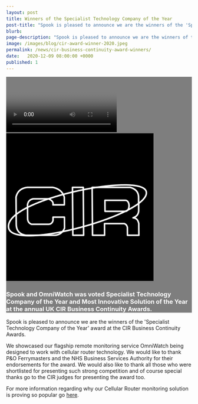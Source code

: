 ```yaml
---
layout: post
title: Winners of the Specialist Technology Company of the Year 
post-title: "Spook is pleased to announce we are the winners of the 'Specialist Technology Company of the Year' award at the CIR Business Continuity Awards 2020." 
blurb: 
page-description: "Spook is pleased to announce we are the winners of the 'Specialist Technology Company of the Year' award at the CIR Business Continuity Awards 2020." 
image: /images/blog/cir-award-winner-2020.jpeg 
permalink: /news/cir-business-continuity-award-winners/
date:   2020-12-09 08:00:00 +0000
published: 1
---
```


<style>
.celebration-section{
  background-image: linear-gradient(rgba(0, 0, 0, 0.5), rgba(0, 0, 0, 0.5)), url('/images/banner/celebration.jpg');
  background-size: cover;
  background-position: center;
  background-repeat: no-repeat;
  color: #fff;
}
</style>
<section class="celebration-section is-stack-60">
<div class="container">
<div class="is-row is-items-middle">
<div class="is-col">
<video poster="/images/spook_award.jpg" controls>
<source src="/images/spook_award.mov" type="video/mp4">
Your browser does not support the video tag.
</video> 
</div>
<div class="is-col is-text-center">
<img src="/images/icons/award.svg" style="filter: invert(1);">
<h3>Spook and OmniWatch was voted <b>Specialist Technology Company of the Year</b> and <b>Most Innovative Solution of the Year</b> at the annual UK CIR Business Continuity Awards.</h3>
</div>
</div>
</div>
</section>

Spook is pleased to announce we are the winners of the 'Specialist Technology Company of the Year' award at the CIR Business Continuity Awards. 

We showcased our flagship remote monitoring service OmniWatch being designed to work with cellular router technology. We would like to thank P&O Ferrymasters and the NHS Business Services Authority for their endorsements for the award. We would also like to thank all those who were shortlisted for presenting such strong competition and of course special thanks go to the CIR judges for presenting the award too.

For more information regarding why our Cellular Router monitoring solution is proving so popular go [here](/solutions/technical/wired-vs-wireless).
